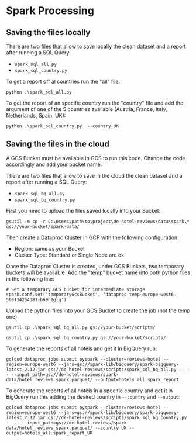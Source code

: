 # Spark Processing

## Saving the files locally

There are two files that allow to save locally the clean dataset and a report after running a SQL Query:

- `spark_sql_all.py`
- `spark_sql_country.py`

To get a report off al countries run the "all" file:

    python .\spark_sql_all.py 

To get the report of an specific country run the "country" file and add the argument of one of the 5 countries available (Austria, France, Italy, Netherlands, Spain, UK):

    python .\spark_sql_country.py  --country UK

## Saving the files in the cloud

A GCS Bucket must be available in GCS to run this code. Change the code accordingly and add your bucket name.

There are two files that allow to save in the cloud the clean dataset and a report after running a SQL Query:

- `spark_sql_bq_all.py`
- `spark_sql_bq_country.py`

First you need to upload the files saved locally into your Bucket:

    gsutil -m cp -r C:\Users\path\to\project\de-hotel-reviews\data\spark\* gs://your-bucket/spark-data/

Then create a Dataproc Cluster in GCP with the following configuration:

- Region: same as your Bucket
- Cluster Type: Standard or Single Node are ok

Once the Dataproc Cluster is created, under GCS Buckets, two temporary buckets will be available. Add the "temp" bucket name into both python files in the following line:

    # Set a temporary GCS bucket for intermediate storage 
    spark.conf.set('temporaryGcsBucket', 'dataproc-temp-europe-west6-509134254381-b69h2glg')

Upload the python files into your GCS Bucket to create the job (not the temp one)

    gsutil cp .\spark_sql_bq_all.py gs://your-bucket/scripts/

    gsutil cp .\spark_sql_bq_country.py gs://your-bucket/scripts/

To generate the reports of all hotels and get it in BigQuery run:

    gcloud dataproc jobs submit pyspark --cluster=reviews-hotel --region=europe-west6 --jars=gs://spark-lib/bigquery/spark-bigquery-latest_2.12.jar gs://de-hotel-reviews/scripts/spark_sql_bq_all.py -- -- --input_path=gs://de-hotel-reviews/spark-data/hotel_reviews_spark.parquet/ --output=hotels_all.spark_report

To generate the reports of all hotels in a specific country and get it in BigQuery run this adding the desired country in `--country` and `--output`:

    gcloud dataproc jobs submit pyspark --cluster=reviews-hotel --region=europe-west6 --jars=gs://spark-lib/bigquery/spark-bigquery-latest_2.12.jar gs://de-hotel-reviews/scripts/spark_sql_bq_country.py -- -- --input_path=gs://de-hotel-reviews/spark-data/hotel_reviews_spark.parquet/ --country UK --output=hotels_all.spark_report_UK
